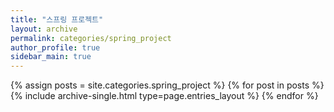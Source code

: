 ```yaml
---
title: "스프링 프로젝트"
layout: archive
permalink: categories/spring_project
author_profile: true
sidebar_main: true
---
```



{% assign posts = site.categories.spring_project %}
{% for post in posts %} {% include archive-single.html type=page.entries_layout %} {% endfor %}